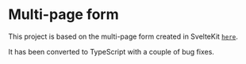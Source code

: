 # Multi-page form

This project is based on the multi-page form created in SvelteKit [`here`](https://svelte.dev/repl/7b05d57dcdc04f49be72844e4b2825b3?version=3.44.0).

It has been converted to TypeScript with a couple of bug fixes.
